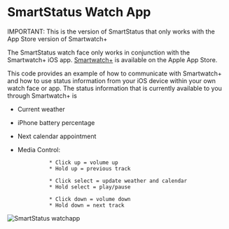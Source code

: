 SmartStatus Watch App
=====================

IMPORTANT: This is the version of SmartStatus that only works with the App Store version of Smartwatch+

The SmartStatus watch face only works in conjunction with the Smartwatch+ iOS app. [Smartwatch+](https://itunes.apple.com/us/app/smartwatch+-for-pebble/id711357931?ls=1&mt=8) is available on the Apple App Store.

This code provides an example of how to communicate with Smartwatch+ and how to use status information from your iOS device within your own watch face or app. The status information that is currently available to you through Smartwatch+ is

* Current weather
* iPhone battery percentage
* Next calendar appointment
* Media Control:

                * Click up = volume up
                * Hold up = previous track
                
                * Click select = update weather and calendar
                * Hold select = play/pause
                
                * Click down = volume down
                * Hold down = next track

![SmartStatus watchapp](https://raw.github.com/tallerthenyou/SmartStatus-AppStore/simplicity/SmartStatus.jpg)
